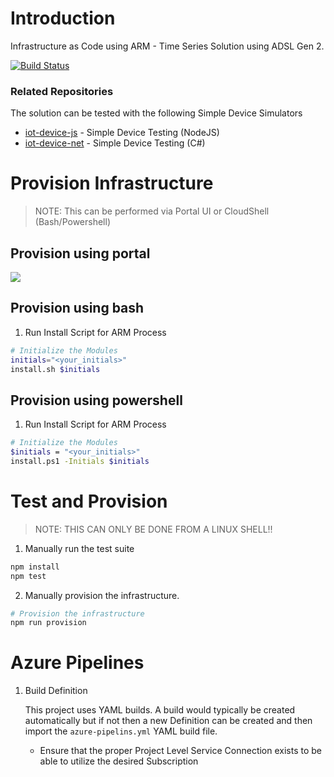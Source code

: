# Introduction
Infrastructure as Code using ARM - Time Series Solution using ADSL Gen 2.

[![Build Status](https://dascholl.visualstudio.com/IoT/_apis/build/status/danielscholl.iac-tsi-quickstart?branchName=master)](https://dascholl.visualstudio.com/IoT/_build/latest?definitionId=28&branchName=master)


### Related Repositories
The solution can be tested with the following Simple Device Simulators

- [iot-device-js](https://github.com/danielscholl/iot-device-js) - Simple Device Testing (NodeJS)
- [iot-device-net](https://github.com/danielscholl/iot-device-net) - Simple Device Testing (C#)


# Provision Infrastructure 

>NOTE:  This can be performed via Portal UI or CloudShell (Bash/Powershell)

## Provision using portal

<a href="https://portal.azure.com/#create/Microsoft.Template/uri/https%3A%2F%2Fraw.githubusercontent.com%2Fdanielscholl%2Fiac-tsi-quickstart%2Fmaster%2Fazuredeploy.json" target="_blank">
    <img src="http://azuredeploy.net/deploybutton.png"/>
</a>


## Provision using bash

1. Run Install Script for ARM Process

```bash
# Initialize the Modules
initials="<your_initials>"
install.sh $initials
```


## Provision using powershell

1. Run Install Script for ARM Process

```bash
# Initialize the Modules
$initials = "<your_initials>"
install.ps1 -Initials $initials
```


# Test and Provision

>NOTE:  THIS CAN ONLY BE DONE FROM A LINUX SHELL!!

1. Manually run the test suite

```bash
npm install
npm test
```

2. Manually provision the infrastructure.

```bash
# Provision the infrastructure
npm run provision
```

# Azure Pipelines

1. Build Definition

    This project uses YAML builds.  A build would typically be created automatically but if not then a new Definition can be created and then import the `azure-pipelins.yml` YAML build file.

    - Ensure that the proper Project Level Service Connection exists to be able to utilize the desired Subscription

  